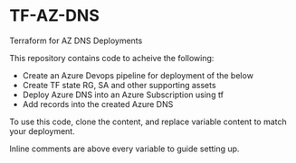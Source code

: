 # TF-AZ-DNS
Terraform for AZ DNS Deployments

This repository contains code to acheive the following:
- Create an Azure Devops pipeline for deployment of the below
- Create TF state RG, SA and other supporting assets
- Deploy Azure DNS into an Azure Subscription using tf
- Add records into the created Azure DNS

To use this code, clone the content, and replace variable content to match your deployment.

Inline comments are above every variable to guide setting up.

